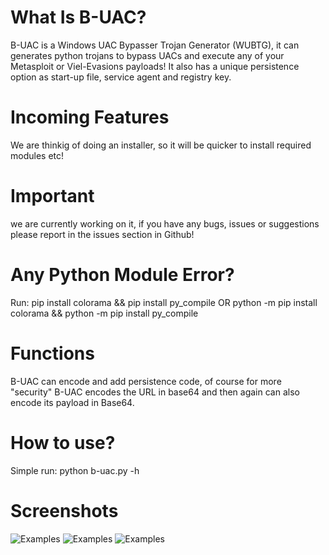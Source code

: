 # What Is B-UAC?
B-UAC is a Windows UAC Bypasser Trojan Generator (WUBTG), it can generates python trojans to bypass UACs and execute any of your Metasploit or Viel-Evasions payloads! It also has a unique persistence option as start-up file, service agent and registry key.

# Incoming Features
We are thinkig of doing an installer, so it will be quicker to install required modules etc!

# Important
we are currently working on it, if you have any bugs, issues or suggestions please report in the issues section in Github!

# Any Python Module Error?
<p>
Run:
  pip install colorama && pip install py_compile
  OR
  python -m pip install colorama && python -m pip install py_compile
</p>

# Functions
<p>
B-UAC can encode and add persistence code, of course for more "security" B-UAC encodes the URL in base64 and then again can also encode its payload in Base64.
</p>

# How to use?
<p>
Simple run:
python b-uac.py -h
</p>

# Screenshots
![Examples](https://i.imgur.com/eWe3PFD.png)
![Examples](https://i.imgur.com/aDI2S6E.png)
![Examples](https://i.imgur.com/W1DIRRy.png)

